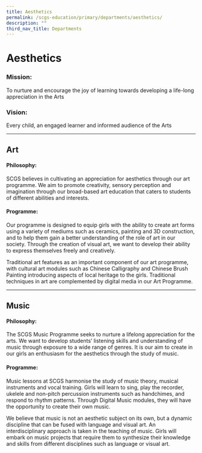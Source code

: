 ```yaml
---
title: Aesthetics
permalink: /scgs-education/primary/departments/aesthetics/
description: ""
third_nav_title: Departments
---
```


# **Aesthetics**

### Mission:
To nurture and encourage the joy of learning towards developing a life-long appreciation in the Arts

### Vision:
Every child, an engaged learner and informed audience of the Arts

-----------------------------------------------------------------------

## Art

#### Philosophy:

SCGS believes in cultivating an appreciation for aesthetics through our art programme. We aim to promote creativity, sensory perception and imagination through our broad-based art education that caters to students of different abilities and interests.

#### Programme:

Our programme is designed to equip girls with the ability to create art forms using a variety of mediums such as ceramics, painting and 3D construction, and to help them gain a better understanding of the role of art in our society. Through the creation of visual art, we want to develop their ability to express themselves freely and creatively.

Traditional art features as an important component of our art programme, with cultural art modules such as Chinese Calligraphy and Chinese Brush Painting introducing aspects of local heritage to the girls. Traditional techniques in art are complemented by digital media in our Art Programme.

-------------------------------------------------------------------------

## Music

#### Philosophy:

The SCGS Music Programme seeks to nurture a lifelong appreciation for the arts. We want to develop students’ listening skills and understanding of music through exposure to a wide range of genres. It is our aim to create in our girls an enthusiasm for the aesthetics through the study of music.

#### Programme:

Music lessons at SCGS harmonise the study of music theory, musical instruments and vocal training. Girls will learn to sing, play the recorder, ukelele and non-pitch percussion instruments such as handchimes, and respond to rhythm patterns. Through Digital Music modules, they will have the opportunity to create their own music.

We believe that music is not an aesthetic subject on its own, but a dynamic discipline that can be fused with language and visual art. An interdisciplinary approach is taken in the teaching of music. Girls will embark on music projects that require them to synthesize their knowledge and skills from different disciplines such as language or visual art.